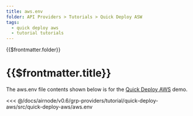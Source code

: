 ```yaml
---
title: aws.env
folder: API Providers > Tutorials > Quick Deploy ASW
tags:
  - quick deploy aws
  - tutorial tutorials
---
```


<TitleSpan>{{$frontmatter.folder}}</TitleSpan>

# {{$frontmatter.title}}

<VersionWarning/>

The aws.env file contents shown below is for the [Quick Deploy AWS](./) demo.

<!-- prettier-ignore -->
<<< @/docs/airnode/v0.6/grp-providers/tutorial/quick-deploy-aws/src/quick-deploy-aws/aws.env
